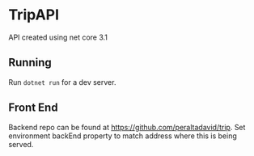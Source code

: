 # TripAPI

API created using net core 3.1

## Running

Run `dotnet run` for a dev server.

## Front End

Backend repo can be found at https://github.com/peraltadavid/trip. Set environment backEnd property to match address where this is being served.
